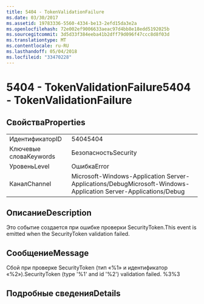 ```yaml
---
title: 5404 - TokenValidationFailure
ms.date: 03/30/2017
ms.assetid: 19783336-5560-4334-be13-2efd15da3e2a
ms.openlocfilehash: 72e002ef9006633aeac97d4bb8e18edd5192025b
ms.sourcegitcommit: 3d5d33f384eeba41b2dff79d096f47ccc8d8f03d
ms.translationtype: MT
ms.contentlocale: ru-RU
ms.lasthandoff: 05/04/2018
ms.locfileid: "33470228"
---
```

# <a name="5404---tokenvalidationfailure"></a><span data-ttu-id="86180-102">5404 - TokenValidationFailure</span><span class="sxs-lookup"><span data-stu-id="86180-102">5404 - TokenValidationFailure</span></span>
## <a name="properties"></a><span data-ttu-id="86180-103">Свойства</span><span class="sxs-lookup"><span data-stu-id="86180-103">Properties</span></span>  
  
|||  
|-|-|  
|<span data-ttu-id="86180-104">Идентификатор</span><span class="sxs-lookup"><span data-stu-id="86180-104">ID</span></span>|<span data-ttu-id="86180-105">5404</span><span class="sxs-lookup"><span data-stu-id="86180-105">5404</span></span>|  
|<span data-ttu-id="86180-106">Ключевые слова</span><span class="sxs-lookup"><span data-stu-id="86180-106">Keywords</span></span>|<span data-ttu-id="86180-107">Безопасность</span><span class="sxs-lookup"><span data-stu-id="86180-107">Security</span></span>|  
|<span data-ttu-id="86180-108">Уровень</span><span class="sxs-lookup"><span data-stu-id="86180-108">Level</span></span>|<span data-ttu-id="86180-109">Ошибка</span><span class="sxs-lookup"><span data-stu-id="86180-109">Error</span></span>|  
|<span data-ttu-id="86180-110">Канал</span><span class="sxs-lookup"><span data-stu-id="86180-110">Channel</span></span>|<span data-ttu-id="86180-111">Microsoft-Windows-Application Server-Applications/Debug</span><span class="sxs-lookup"><span data-stu-id="86180-111">Microsoft-Windows-Application Server-Applications/Debug</span></span>|  
  
## <a name="description"></a><span data-ttu-id="86180-112">Описание</span><span class="sxs-lookup"><span data-stu-id="86180-112">Description</span></span>  
 <span data-ttu-id="86180-113">Это событие создается при ошибке проверки SecurityToken.</span><span class="sxs-lookup"><span data-stu-id="86180-113">This event is emitted when the SecurityToken validation failed.</span></span>  
  
## <a name="message"></a><span data-ttu-id="86180-114">Сообщение</span><span class="sxs-lookup"><span data-stu-id="86180-114">Message</span></span>  
 <span data-ttu-id="86180-115">Сбой при проверке SecurityToken (тип «%1» и идентификатор «%2»).</span><span class="sxs-lookup"><span data-stu-id="86180-115">SecurityToken (type '%1' and id '%2') validation failed.</span></span> <span data-ttu-id="86180-116">%3</span><span class="sxs-lookup"><span data-stu-id="86180-116">%3</span></span>  
  
## <a name="details"></a><span data-ttu-id="86180-117">Подробные сведения</span><span class="sxs-lookup"><span data-stu-id="86180-117">Details</span></span>

